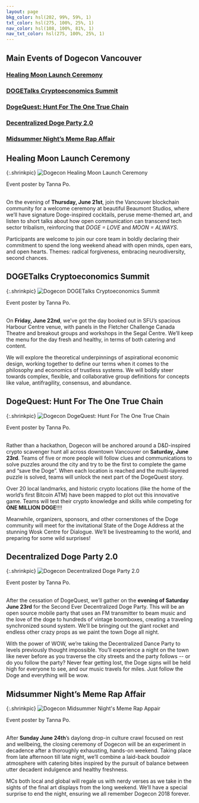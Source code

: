 ```yaml
---
layout: page
bkg_color: hsl(202, 99%, 59%, 1)
txt_color: hsl(275, 100%, 25%, 1)
nav_color: hsl(108, 100%, 81%, 1)
nav_txt_color: hsl(275, 100%, 25%, 1)
---
```


## Main Events of Dogecon Vancouver
### [Healing Moon Launch Ceremony](#launch)
### [DOGETalks Cryptoeconomics Summit](#talks)
### [DogeQuest: Hunt For The One True Chain](#quest)  
### [Decentralized Doge Party 2.0](#ddp)  
### [Midsummer Night’s Meme Rap Affair](#rap)  

<h2 id='launch'> Healing Moon Launch Ceremony </h2>

{:.shrinkpic}
![Dogecon Healing Moon Launch Ceremony](/images/posters/dogelaunch.jpg)
  <figcaption>Event poster by Tanna Po.</figcaption>
  <br>

On the evening of **Thursday, June 21st**, join the Vancouver blockchain community for a welcome ceremony at beautiful Beaumont Studios, where we’ll have signature Doge-inspired cocktails, peruse meme-themed art, and listen to short talks about how open communication can transcend tech sector tribalism, reinforcing that *DOGE = LOVE* and *MOON = ALWAYS*.

Participants are welcome to join our core team in boldly declaring their commitment to spend the long weekend ahead with open minds, open ears, and open hearts. Themes: radical forgiveness, embracing neurodiversity, second chances.

<h2 id='talks'> DOGETalks Cryptoeconomics Summit </h2>

{:.shrinkpic}
![Dogecon DOGETalks Cryptoeconomics Summit](/images/posters/dogetalks.jpg)
  <figcaption>Event poster by Tanna Po.</figcaption>
  <br>

On **Friday, June 22nd**, we’ve got the day booked out in SFU’s spacious Harbour Centre venue, with panels in the Fletcher Challenge Canada Theatre and breakout groups and workshops in the Segal Centre. We’ll keep the menu for the day fresh and healthy, in terms of both catering and content.

We will explore the theoretical underpinnings of aspirational economic design, working together to define our terms when it comes to the philosophy and economics of trustless systems. We will boldly steer towards complex, flexible, and collaborative group definitions for concepts like value, antifragility, consensus, and abundance.

<h2 id='quest'> DogeQuest: Hunt For The One True Chain </h2>

{:.shrinkpic}
![Dogecon DogeQuest: Hunt For The One True Chain](/images/posters/dogequest.jpg)
  <figcaption>Event poster by Tanna Po.</figcaption>
  <br>

Rather than a hackathon, Dogecon will be anchored around a D&D-inspired crypto scavenger hunt all across downtown Vancouver on **Saturday, June 23rd**. Teams of five or more people will follow clues and communications to solve puzzles around the city and try to be the first to complete the game and “save the Doge”. When each location is reached and the multi-layered puzzle is solved, teams will unlock the next part of the DogeQuest story.

Over 20 local landmarks, and historic crypto locations (like the home of the world’s first Bitcoin ATM) have been mapped to plot out this innovative game. Teams will test their crypto knowledge and skills while competing for **ONE MILLION DOGE**!!!!

Meanwhile, organizers, sponsors, and other cornerstones of the Doge community will meet for the invitational State of the Doge Address at the stunning Wosk Centre for Dialogue. We’ll be livestreaming to the world, and preparing for some wild surprises!

<h2 id='ddp'> Decentralized Doge Party 2.0  </h2>

{:.shrinkpic}
![Dogecon Decentralized Doge Party 2.0](/images/posters/dogeparty.jpg)
  <figcaption>Event poster by Tanna Po.</figcaption>
  <br>

After the cessation of DogeQuest, we’ll gather on the **evening of Saturday June 23rd** for the Second Ever Decentralized Doge Party. This will be an open source mobile party that uses an FM transmitter to beam music and the love of the doge to hundreds of vintage boomboxes, creating a traveling synchronized sound system. We’ll be bringing out the giant rocket and endless other crazy props as we paint the town Doge all night.

With the power of WOW, we’re taking the Decentralized Dance Party to levels previously thought impossible. You’ll experience a night on the town like never before as you traverse the city streets and the party follows -- or do you follow the party? Never fear getting lost, the Doge signs will be held high for everyone to see, and our music travels for miles. Just follow the Doge and everything will be wow.

<h2 id='rap'> Midsummer Night’s Meme Rap Affair  </h2>

{:.shrinkpic}
![Dogecon Midsummer Night's Meme Rap Appair](/images/posters/dogerap.jpg)
  <figcaption>Event poster by Tanna Po.</figcaption>
  <br>

After **Sunday June 24th**’s daylong drop-in culture crawl focused on rest and wellbeing, the closing ceremony of Dogecon will be an experiment in decadence after a thoroughly exhausting, hands-on weekend. Taking place from late afternoon till late night, we’ll combine a laid-back boudoir atmosphere with catering bites inspired by the pursuit of balance between utter decadent indulgence and healthy freshness.

MCs both local and global will regale us with nerdy verses as we take in the sights of the final art displays from the long weekend. We’ll have a special surprise to end the night, ensuring we all remember Dogecon 2018 forever.
